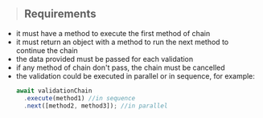 > ## Requirements

- it must have a method to execute the first method of chain
- it must return an object with a method to run the next method to continue the chain
- the data provided must be passed for each validation
- if any method of chain don't pass, the chain must be cancelled
- the validation could be executed in parallel or in sequence, for example:
  ```typescript
  await validationChain
    .execute(method1) //in sequence
    .next([method2, method3]); //in parallel
  ```
